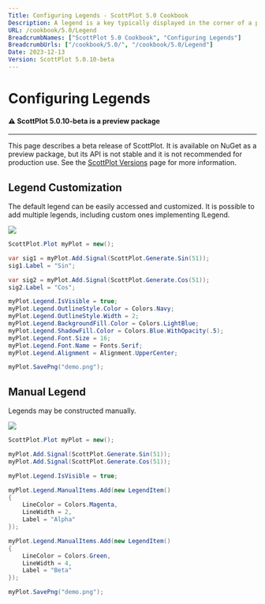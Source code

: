 ```yaml
---
Title: Configuring Legends - ScottPlot 5.0 Cookbook
Description: A legend is a key typically displayed in the corner of a plot
URL: /cookbook/5.0/Legend
BreadcrumbNames: ["ScottPlot 5.0 Cookbook", "Configuring Legends"]
BreadcrumbUrls: ["/cookbook/5.0/", "/cookbook/5.0/Legend"]
Date: 2023-12-13
Version: ScottPlot 5.0.10-beta
---
```


# Configuring Legends



<div class='alert alert-warning' role='alert'><h4 class='alert-heading py-0 my-0'>⚠️ ScottPlot 5.0.10-beta is a preview package</h4><hr /><p class='mb-0'><span class='fw-semibold'>This page describes a beta release of ScottPlot.</span> It is available on NuGet as a preview package, but its API is not stable and it is not recommended for production use. See the <a href='https://scottplot.net/versions/'>ScottPlot Versions</a> page for more information. </p></div>



## Legend Customization

The default legend can be easily accessed and customized. It is possible to add multiple legends, including custom ones implementing ILegend.

[![](/cookbook/5.0/images/LegendStyle.png)](/cookbook/5.0/images/LegendStyle.png)

```cs
ScottPlot.Plot myPlot = new();

var sig1 = myPlot.Add.Signal(ScottPlot.Generate.Sin(51));
sig1.Label = "Sin";

var sig2 = myPlot.Add.Signal(ScottPlot.Generate.Cos(51));
sig2.Label = "Cos";

myPlot.Legend.IsVisible = true;
myPlot.Legend.OutlineStyle.Color = Colors.Navy;
myPlot.Legend.OutlineStyle.Width = 2;
myPlot.Legend.BackgroundFill.Color = Colors.LightBlue;
myPlot.Legend.ShadowFill.Color = Colors.Blue.WithOpacity(.5);
myPlot.Legend.Font.Size = 16;
myPlot.Legend.Font.Name = Fonts.Serif;
myPlot.Legend.Alignment = Alignment.UpperCenter;

myPlot.SavePng("demo.png");

```


## Manual Legend

Legends may be constructed manually.

[![](/cookbook/5.0/images/ManualLegend.png)](/cookbook/5.0/images/ManualLegend.png)

```cs
ScottPlot.Plot myPlot = new();

myPlot.Add.Signal(ScottPlot.Generate.Sin(51));
myPlot.Add.Signal(ScottPlot.Generate.Cos(51));

myPlot.Legend.IsVisible = true;

myPlot.Legend.ManualItems.Add(new LegendItem()
{
    LineColor = Colors.Magenta,
    LineWidth = 2,
    Label = "Alpha"
});

myPlot.Legend.ManualItems.Add(new LegendItem()
{
    LineColor = Colors.Green,
    LineWidth = 4,
    Label = "Beta"
});

myPlot.SavePng("demo.png");

```

